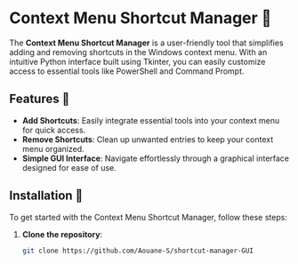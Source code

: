 # Context Menu Shortcut Manager 📍

The **Context Menu Shortcut Manager** is a user-friendly tool that simplifies adding and removing shortcuts in the Windows context menu. With an intuitive Python interface built using Tkinter, you can easily customize access to essential tools like PowerShell and Command Prompt.

## Features 📌

- **Add Shortcuts**: Easily integrate essential tools into your context menu for quick access.
- **Remove Shortcuts**: Clean up unwanted entries to keep your context menu organized.
- **Simple GUI Interface**: Navigate effortlessly through a graphical interface designed for ease of use.

## Installation 📌

To get started with the Context Menu Shortcut Manager, follow these steps:

1. **Clone the repository**:
   ```bash
   git clone https://github.com/Aouane-S/shortcut-manager-GUI
